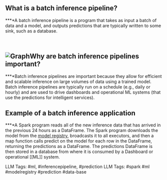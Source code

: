 **What is a batch inference pipeline?**
---------------------------------------

**‍**A batch inference pipeline is a program that takes as input a batch of data and a model, and outputs predictions that are typically written to some sink, such as a database.

‍

![Graph](https://assets.website-files.com/618399cd49d125734c8dec95/64356540cf26455bb19672e4_XIH-lGYLhrOven3lpAGaPmF1V0Vj4FbYuA1FFAmgCuvI_KB0x28Vc6OOLgsshfwgOxu0Rqm67gUFPc0RnKo3xOKZ0GhuUdqz1viGrC0OGxyTcELU7bcwCJURlQdzqqXOu39a-Vbyer5goPf0BKbxvg.png)**Why are batch inference pipelines important?**
------------------------------------------------

**‍**Batch inference pipelines are important because they allow for efficient and scalable inference on large volumes of data using a trained model. Batch inference pipelines are typically run on a schedule (e.g., daily or hourly) and are used to drive dashboards and operational ML systems (that use the predictions for intelligent services).

‍**Example of a batch inference application**
---------------------------------------------

**‍**A Spark program reads all of the new inference data that has arrived in the previous 24 hours as a DataFrame. The Spark program downloads the model from the [model registry](https://www.hopsworks.ai/dictionary/model-registry), broadcasts it to all executors, and then a map function calls predict on the model for each row in the DataFrame, returning the predictions as a DataFrame. The predictions DataFrame is then stored in a database from where it is consumed by a Dashboard or operational [[ML]] system.


LLM Tags:  #ml, #inferencepipeline, #prediction
LLM Tags:  #spark #ml #modelregistry #prediction #data-base